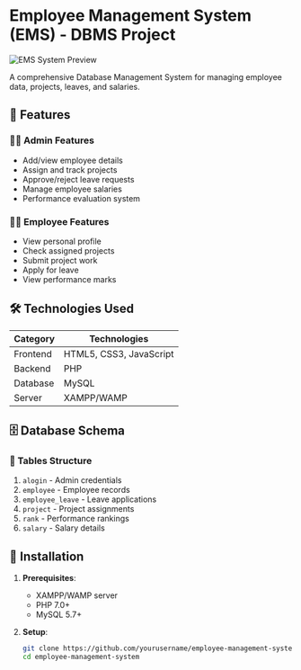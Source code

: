 # Employee Management System (EMS) - DBMS Project

![EMS System Preview](screenshots/dashboard-preview.png)

A comprehensive Database Management System for managing employee data, projects, leaves, and salaries.

## 🌟 Features

### 👨‍💼 Admin Features
- Add/view employee details
- Assign and track projects
- Approve/reject leave requests
- Manage employee salaries
- Performance evaluation system

### 👩‍💼 Employee Features
- View personal profile
- Check assigned projects
- Submit project work
- Apply for leave
- View performance marks

## 🛠 Technologies Used

| Category       | Technologies |
|---------------|-------------|
| Frontend      | HTML5, CSS3, JavaScript |
| Backend       | PHP |
| Database      | MySQL |
| Server        | XAMPP/WAMP |

## 🗄 Database Schema

### 📌 Tables Structure
1. `alogin` - Admin credentials
2. `employee` - Employee records
3. `employee_leave` - Leave applications
4. `project` - Project assignments
5. `rank` - Performance rankings
6. `salary` - Salary details

## 🚀 Installation

1. **Prerequisites**:
   - XAMPP/WAMP server
   - PHP 7.0+
   - MySQL 5.7+

2. **Setup**:
   ```bash
   git clone https://github.com/yourusername/employee-management-system.git
   cd employee-management-system
